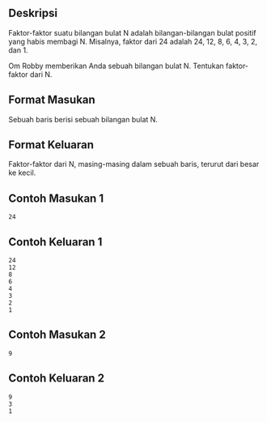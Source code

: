 ## Deskripsi

Faktor-faktor suatu bilangan bulat N adalah bilangan-bilangan bulat positif yang habis membagi N. Misalnya, faktor dari 24 adalah 24, 12, 8, 6, 4, 3, 2, dan 1.

Om Robby memberikan Anda sebuah bilangan bulat N. Tentukan faktor-faktor dari N.

## Format Masukan

Sebuah baris berisi sebuah bilangan bulat N.

## Format Keluaran

Faktor-faktor dari N, masing-masing dalam sebuah baris, terurut dari besar ke kecil.

## Contoh Masukan 1

```
24
```

## Contoh Keluaran 1

```
24
12
8
6
4
3
2
1
```

## Contoh Masukan 2

```
9
```

## Contoh Keluaran 2

```
9
3
1
```
